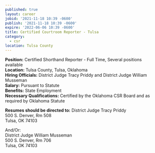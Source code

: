 ```yaml
---
published: true
layout: career
jobid: '2021-11-18 10:39 -0600'
publish: '2021-11-18 10:39 -0600'
expire: '2022-06-06 10:39 -0600'
title: Certified Courtroom Reporter - Tulsa
category:
  - csr
location: Tulsa County
---
```

**Position:** Certified Shorthand Reporter - Full Time, Several positions available  
**Location:** Tulsa County, Tulsa, Oklahoma  
**Hiring Officials:** District Judge Tracy Priddy and District Judge William Musseman  
**Salary:** Pursuant to Statute  
**Benefits:** State Employment  
**Necessary Qualifications:** Certified by the Oklahoma CSR Board and as required by Oklahoma Statute

**Resumes should be directed to:**
District Judge Tracy Priddy  
500 S. Denver, Rm 508  
Tulsa, OK 74103  

And/Or:  
District Judge William Musseman  
500 S. Denver, Rm 706  
Tulsa, OK 74103
